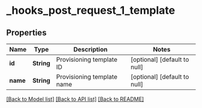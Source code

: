 # _hooks_post_request_1_template
## Properties

| Name | Type | Description | Notes |
|------------ | ------------- | ------------- | -------------|
| **id** | **String** | Provisioning template  ID | [optional] [default to null] |
| **name** | **String** | Provisioning template name | [optional] [default to null] |

[[Back to Model list]](../README.md#documentation-for-models) [[Back to API list]](../README.md#documentation-for-api-endpoints) [[Back to README]](../README.md)

